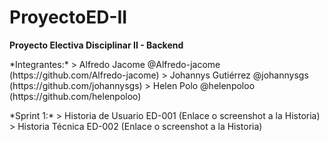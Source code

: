 # ProyectoED-II
**Proyecto Electiva Disciplinar II - Backend**
<p>
*Integrantes:*
> Alfredo Jacome @Alfredo-jacome (https://github.com/Alfredo-jacome)
> Johannys Gutiérrez @johannysgs (https://github.com/johannysgs)
> Helen Polo @helenpoloo (https://github.com/helenpoloo)
</p>
<p>
*Sprint 1:*
> Historia de Usuario ED-001 (Enlace o screenshot a la Historia)
> Historia Técnica ED-002 (Enlace o screenshot a la Historia)
</p>
